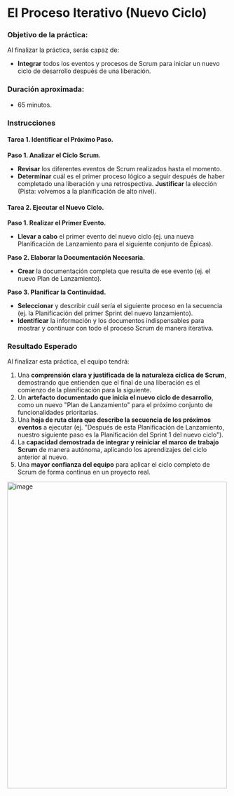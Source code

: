 # El Proceso Iterativo (Nuevo Ciclo)

### Objetivo de la práctica:
Al finalizar la práctica, serás capaz de:
- **Integrar** todos los eventos y procesos de Scrum para iniciar un nuevo ciclo de desarrollo después de una liberación.

### Duración aproximada:
- 65 minutos.

### Instrucciones

#### Tarea 1. Identificar el Próximo Paso.
**Paso 1. Analizar el Ciclo Scrum.**
- **Revisar** los diferentes eventos de Scrum realizados hasta el momento.
- **Determinar** cuál es el primer proceso lógico a seguir después de haber completado una liberación y una retrospectiva. **Justificar** la elección (Pista: volvemos a la planificación de alto nivel).

#### Tarea 2. Ejecutar el Nuevo Ciclo.
**Paso 1. Realizar el Primer Evento.**
- **Llevar a cabo** el primer evento del nuevo ciclo (ej. una nueva Planificación de Lanzamiento para el siguiente conjunto de Épicas).

**Paso 2. Elaborar la Documentación Necesaria.**
- **Crear** la documentación completa que resulta de ese evento (ej. el nuevo Plan de Lanzamiento).

**Paso 3. Planificar la Continuidad.**
- **Seleccionar** y describir cuál sería el siguiente proceso en la secuencia (ej. la Planificación del primer Sprint del nuevo lanzamiento).
- **Identificar** la información y los documentos indispensables para mostrar y continuar con todo el proceso Scrum de manera iterativa.


### Resultado Esperado
Al finalizar esta práctica, el equipo tendrá:
1.  Una **comprensión clara y justificada de la naturaleza cíclica de Scrum**, demostrando que entienden que el final de una liberación es el comienzo de la planificación para la siguiente.
2.  Un **artefacto documentado que inicia el nuevo ciclo de desarrollo**, como un nuevo "Plan de Lanzamiento" para el próximo conjunto de funcionalidades prioritarias.
3.  Una **hoja de ruta clara que describe la secuencia de los próximos eventos** a ejecutar (ej. "Después de esta Planificación de Lanzamiento, nuestro siguiente paso es la Planificación del Sprint 1 del nuevo ciclo").
4.  La **capacidad demostrada de integrar y reiniciar el marco de trabajo Scrum** de manera autónoma, aplicando los aprendizajes del ciclo anterior al nuevo.
5.  Una **mayor confianza del equipo** para aplicar el ciclo completo de Scrum de forma continua en un proyecto real.

<img width="501" height="699" alt="image" src="https://github.com/user-attachments/assets/59898be9-f1f9-448a-b187-f75499bee4ec" />

